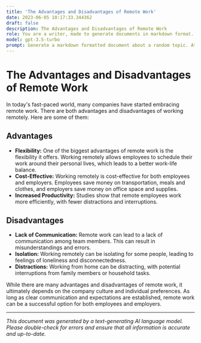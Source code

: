 ```yaml
---
title: 'The Advantages and Disadvantages of Remote Work'
date: 2023-06-05 10:17:33.344362
draft: false
description: The Advantages and Disadvantages of Remote Work
role: You are a writer, made to generate documents in markdown format. It is very important that all of the documents you generate are in valid markdown format.
model: gpt-3.5-turbo
prompt: Generate a markdown formatted document about a random topic. At the bottom, include a disclaimer explaining that the document was generated by you. The first line of the document should be the title. Make sure that the entire document is in proper markdown format, using a mix of various tags to make the document visually appealing.
---
```


# The Advantages and Disadvantages of Remote Work

In today's fast-paced world, many companies have started embracing remote work. There are both advantages and disadvantages of working remotely. Here are some of them:

## Advantages

- **Flexibility:** One of the biggest advantages of remote work is the flexibility it offers. Working remotely allows employees to schedule their work around their personal lives, which leads to a better work-life balance.
- **Cost-Effective:** Working remotely is cost-effective for both employees and employers. Employees save money on transportation, meals and clothes, and employers save money on office space and supplies.
- **Increased Productivity:** Studies show that remote employees work more efficiently, with fewer distractions and interruptions.

## Disadvantages

- **Lack of Communication:** Remote work can lead to a lack of communication among team members. This can result in misunderstandings and errors.
- **Isolation:** Working remotely can be isolating for some people, leading to feelings of loneliness and disconnectedness.
- **Distractions:** Working from home can be distracting, with potential interruptions from family members or household tasks.

While there are many advantages and disadvantages of remote work, it ultimately depends on the company culture and individual preferences. As long as clear communication and expectations are established, remote work can be a successful option for both employees and employers.

---

*This document was generated by a text-generating AI language model. Please double-check for errors and ensure that all information is accurate and up-to-date.*